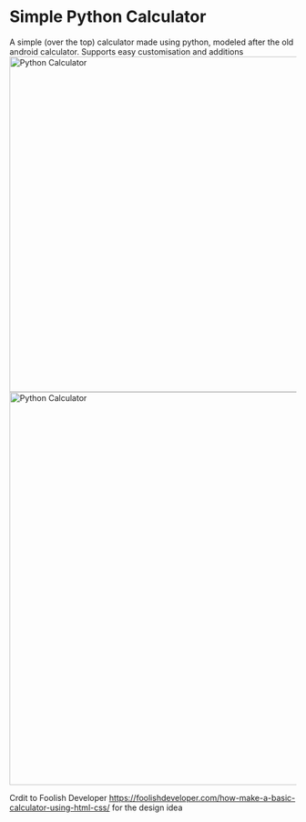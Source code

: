 # Simple Python Calculator
A simple (over the top) calculator made using python, modeled after the old android calculator. Supports easy customisation and additions
<img width="769" height="589" alt="Python Calculator" src="https://github.com/user-attachments/assets/d133ff83-8e42-444c-a3fe-85119f2d7de3" />
<img width="1198" height="690" alt="Python Calculator" src="https://github.com/user-attachments/assets/20e85110-0144-406f-8f9d-11007f414857" />

Crdit to Foolish Developer https://foolishdeveloper.com/how-make-a-basic-calculator-using-html-css/
for the design idea
